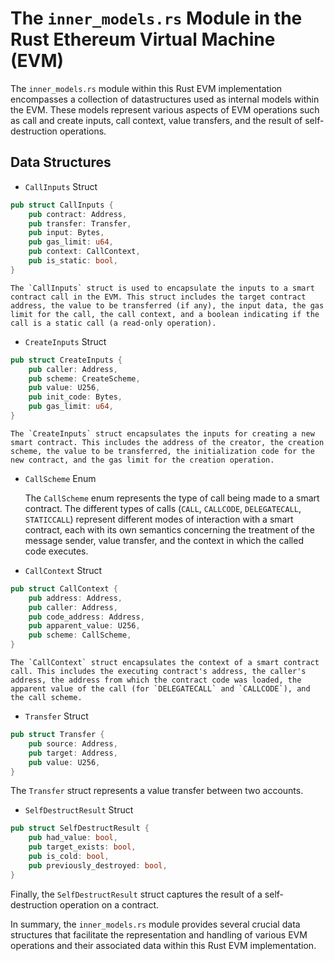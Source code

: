 # The `inner_models.rs` Module in the Rust Ethereum Virtual Machine (EVM)

The `inner_models.rs` module within this Rust EVM implementation encompasses a collection of datastructures used as internal models within the EVM. These models represent various aspects of EVM operations such as call and create inputs, call context, value transfers, and the result of self-destruction operations.

## Data Structures

-  `CallInputs` Struct

```rust
pub struct CallInputs {
    pub contract: Address,
    pub transfer: Transfer,
    pub input: Bytes,
    pub gas_limit: u64,
    pub context: CallContext,
    pub is_static: bool,
}
```
    The `CallInputs` struct is used to encapsulate the inputs to a smart contract call in the EVM. This struct includes the target contract address, the value to be transferred (if any), the input data, the gas limit for the call, the call context, and a boolean indicating if the call is a static call (a read-only operation).

- `CreateInputs` Struct

```rust
pub struct CreateInputs {
    pub caller: Address,
    pub scheme: CreateScheme,
    pub value: U256,
    pub init_code: Bytes,
    pub gas_limit: u64,
}
```
    The `CreateInputs` struct encapsulates the inputs for creating a new smart contract. This includes the address of the creator, the creation scheme, the value to be transferred, the initialization code for the new contract, and the gas limit for the creation operation.

- `CallScheme` Enum

    The `CallScheme` enum represents the type of call being made to a smart contract. The different types of calls (`CALL`, `CALLCODE`, `DELEGATECALL`, `STATICCALL`) represent different modes of interaction with a smart contract, each with its own semantics concerning the treatment of the message sender, value transfer, and the context in which the called code executes.

- `CallContext` Struct

```rust
pub struct CallContext {
    pub address: Address,
    pub caller: Address,
    pub code_address: Address,
    pub apparent_value: U256,
    pub scheme: CallScheme,
}
```
    The `CallContext` struct encapsulates the context of a smart contract call. This includes the executing contract's address, the caller's address, the address from which the contract code was loaded, the apparent value of the call (for `DELEGATECALL` and `CALLCODE`), and the call scheme.

- `Transfer` Struct

```rust
pub struct Transfer {
    pub source: Address,
    pub target: Address,
    pub value: U256,
}
```
The `Transfer` struct represents a value transfer between two accounts.


- `SelfDestructResult` Struct

```rust
pub struct SelfDestructResult {
    pub had_value: bool,
    pub target_exists: bool,
    pub is_cold: bool,
    pub previously_destroyed: bool,
}
```

Finally, the `SelfDestructResult` struct captures the result of a self-destruction operation on a contract.

In summary, the `inner_models.rs` module provides several crucial data structures that facilitate the representation and handling of various EVM operations and their associated data within this Rust EVM implementation.
